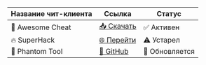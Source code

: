 | **Название чит-клиента**   | **Ссылка**                 | **Статус**       |
|----------------------------|----------------------------|------------------|
| 🚀 Awesome Cheat           | [📥 Скачать](https://example.com/awesome) | ✅ Активен       |
| 🔥 SuperHack               | [🌐 Перейти](https://example.com/superhack) | ⚠️ Устарел      |
| 👻 Phantom Tool            | [🐙 GitHub](https://github.com/phantom-tool) | 🔄 Обновляется  |
